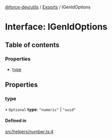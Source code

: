 [@force-dev/utils](../README.md) / [Exports](../modules.md) / IGenIdOptions

# Interface: IGenIdOptions

## Table of contents

### Properties

- [type](IGenIdOptions.md#type)

## Properties

### type

• `Optional` **type**: ``"numeric"`` \| ``"uuid"``

#### Defined in

[src/helpers/number.ts:4](https://github.com/epifanovmd/utils/blob/f69d513/src/helpers/number.ts#L4)
